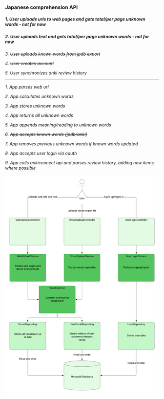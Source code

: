 ### Japanese comprehension API

##### _1. User uploads urls to web pages and gets total/per page unknown words_ - not for now

##### _2. User uploads text and gets total/per page unknown words_ - not for now

_3. ~~User uploads known words from jpdb export~~_

_4. ~~User creates account~~_

_5. User synchronizes anki review history_
___

_1. App parses web url_

_2. App calculates unknown words_

_3. App stores unknown words_

_4. App returns all unknown words_

_5. App appends meaning/reading to unknown words_

_6. ~~App accepts known words (jpdb/anki)~~_

_7. App removes previous unknown words if known words updated_

_8. App accepts user login via oauth_ 

_9. App calls ankiconnect api and parses review history, adding new items where possible_



![](SystemDiagram.png "Backend diagram")
